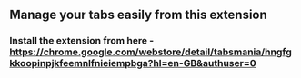## Manage your tabs easily from this extension

### Install the extension from here - https://chrome.google.com/webstore/detail/tabsmania/hngfgkkoopinpjkfeemnlfnieiempbga?hl=en-GB&authuser=0